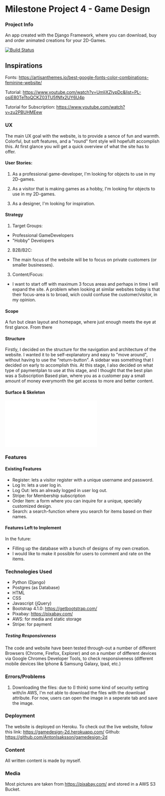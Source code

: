 # Milestone Project 4 - Game Design

### Project Info ### 
An app created with the Django Framework, where you can download, buy and order animated creations for your 2D-Games.

[![Build Status](https://travis-ci.org/AntonIsaksson/gamedesign-2d.svg?branch=master)](https://travis-ci.org/AntonIsaksson/gamedesign-2d)


## Inspirations

Fonts: https://artisanthemes.io/best-google-fonts-color-combinations-feminine-website/

Tutorial: https://www.youtube.com/watch?v=UmljXZIypDc&list=PL-osiE80TeTtoQCKZ03TU5fNfx2UY6U4p

Tutorial for Subscription: https://www.youtube.com/watch?v=zu2PBUHMEew


### UX ###

The main UX goal with the website, is to provide a sence of fun and warmth. Colorful, but soft features, and a "round" font style will hopefullt accomplish this. At first glance you will get a quick overview of what the site has to offer.


#### User Stories: ####

1.	As a professional game-developer, I'm looking for objects to use in my 2D-games.  

2.	As a visitor that is making games as a hobby, I'm looking for objects to use in my 2D-games.

3.	As a designer, I'm looking for inspiration.                

#### Strategy ####

1. Target Groups:
-  Professional GameDevelopers
-  "Hobby" Developers
2. B2B/B2C:
-  The main focus of the website will be to focus on private customers (or smaller businesses).
3. Content/Focus:
-  I want to start off with maximum 3 focus areas and perhaps in time I will expand the site. A problem when looking at similar websites today is that their focus-area is to broad, wich could confuse the customer/visitor, in my opinion. 

#### Scope ####

A fun but clean layout and homepage, where just enough meets the eye at first glance. From there 

#### Structure ####

Firstly, I decided on the structure for the navigation and architecture of the website. I wanted it to be self-explanatory and easy to "move around", without having to use the "return-button". A sidebar was something that I decided on early to accomplish this. At this stage, I also decided on what type of paymentplan to use at this stage, and I thought that the best plan was a Subscription Based plan, where you as a customer pay a small amount of money everymonth the get access to more and better content.  

#### Surface & Skeleton ####

![Wireframe](./wireframes/MileStoneProject4-WireFrame.pdf)

 

### Features ###

#### Existing Features ####

-   Register: lets a visitor register with a unique username and password. 
-	Log In: lets a user log in.
-	Log Out: lets an already logged in user log out.
-	Stripe: for Membership subscription
-	Order Item: a form where you can inquire for a unique, specially customized design. 
-   Search: a search-function where you search for items based on their names.



#### Features Left to Implement ####

In the future:
- Filling up the database with a bunch of designs of my own creation.
- I would like to make it possible for users to comment and rate on the items. 

### Technologies Used ###

-   Python (Django)
-   Postgres (as Database)
-	HTML
-	CSS
-   Javascript (jQuery)
-	Bootstrap 4.1.0: https://getbootstrap.com/
-	Pixabay: https://pixabay.com/
-   AWS: for media and static storage
-   Stripe: for payment



##### Testing Responsiveness #####
The code and website have been tested through-out a number of different Browsers (Chrome, Firefox, Explorer) and on a number of different devices via Google Chromes Developer Tools, to check responsiveness (different mobile devices like Iphone & Samsung Galaxy, Ipad, etc.) 


### Errors/Problems ### 

1. Downloading the files: due to (I think) some kind of security setting with/in AWS, I'm not able to download the files with the download attribute. For now, users can open the image in a seperate tab and save the image. 

### Deployment ###

The website is deployed on Heroku. To check out the live website, follow this link: https://gamedesign-2d.herokuapp.com/
Github: https://github.com/AntonIsaksson/gamedesign-2d 

### Content ###

All written content is made by myself.

### Media ###

Most pictures are taken from https://pixabay.com/ and stored in a AWS S3 Bucket. 